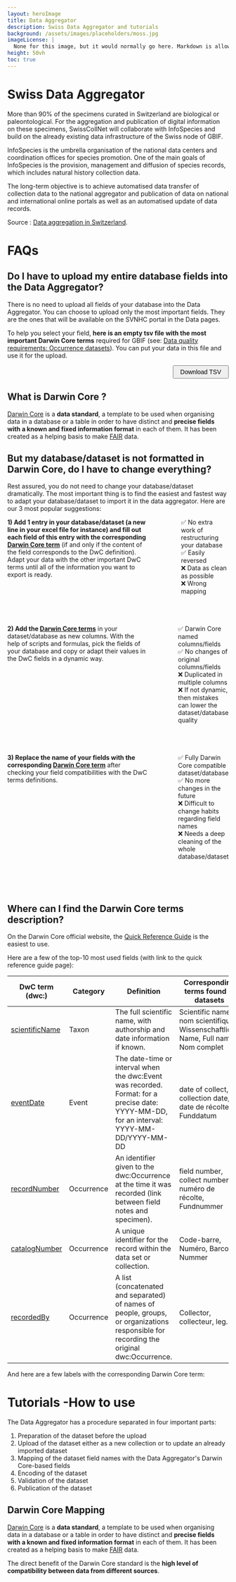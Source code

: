 ```yaml
---
layout: heroImage
title: Data Aggregator
description: Swiss Data Aggregator and tutorials
background: /assets/images/placeholders/moss.jpg
imageLicense: |
  None for this image, but it would normally go here. Markdown is allowed.
height: 50vh
toc: true
---
```


# Swiss Data Aggregator

More than 90% of the specimens curated in Switzerland are biological or paleontological. For the aggregation and publication of digital information on these specimens, SwissCollNet will collaborate with InfoSpecies and build on the already existing data infrastructure of the Swiss node of GBIF.

InfoSpecies is the umbrella organisation of the national data centers and coordination offices for species promotion. One of the main goals of InfoSpecies is the provision, management and diffusion of species records, which includes natural history collection data.

The long-term objective is to achieve automatised data transfer of collection data to the national aggregator and publication of data on national and international online portals as well as an automatised update of data records.

Source : [Data aggregation in Switzerland](https://swisscollnet.scnat.ch/fr/collection_data/data_aggregation).


# FAQs
## Do I have to upload my entire database fields into the Data Aggregator?
There is no need to upload all fields of your database into the Data Aggregator. You can choose to upload only the most important fields. They are the ones that will be available on the SVNHC portal in the Data pages.

To help you select your field, **here is an empty tsv file with the most important Darwin Core terms** required for GBIF (see: [Data quality requirements: Occurrence datasets](https://www.gbif.org/fr/data-quality-requirements-occurrences)). You can put your data in this file and use it for the upload.
<div style="text-align: right;">
    <a href="https://raw.githubusercontent.com/gbif/hp-svnhc/master/downloadFiles/DarwinCoreSelected.tsv" download="DarwinCoreSelected.tsv">
        <button style="padding: 5px 15px; font-size: 14px; cursor: pointer;">Download TSV</button>
    </a>
</div>

## What is Darwin Core ?
[Darwin Core](https://dwc.tdwg.org/) is a **data standard**, a template to be used when organising data in a database or a table in order to have distinct and **precise fields with a known and fixed information format** in each of them. It has been created as a helping basis to make [FAIR](https://dwc.tdwg.org/ ) data.

## But my database/dataset is not formatted in Darwin Core, do I have to change everything?
Rest assured, you do not need to change your database/dataset dramatically. The most important thing is to find the easiest and fastest way to adapt your database/dataset to import it in the data aggregator. Here are our 3 most popular suggestions:


<div style="display: flex; justify-content: space-between; align-items: flex-start;">
  <div style="flex: 3; padding-right: 70px;">
    <strong>1) Add 1 entry in your database/dataset (a new line in your excel file for instance) and fill out each field of this entry with the corresponding <a href="https://dwc.tdwg.org/terms/">Darwin Core term</a></strong> (if and only if the content of the field corresponds to the DwC definition). Adapt your data with the other important DwC terms until all of the information you want to export is ready.
  </div>
  <div style="flex: 1;">
    ✅ No extra work of restructuring your database<br>
    ✅ Easily reversed<br>
    ❌ Data as clean as possible<br>
    ❌ Wrong mapping
  </div>
</div>
<br><br>
<br><br>
<div style="display: flex; justify-content: space-between; align-items: flex-start;">
  <div style="flex: 3; padding-right: 70px;">
    <strong>2) Add the <a href="https://dwc.tdwg.org/terms/">Darwin Core terms</a></strong> in your dataset/database as new columns. With the help of scripts and formulas, pick the fields of your database and copy or adapt their values in the DwC fields in a dynamic way.
  </div>
  <div style="flex: 1;">
    ✅ Darwin Core named columns/fields<br>
    ✅ No changes of original columns/fields<br>
    ❌ Duplicated in multiple columns<br>
    ❌ If not dynamic, then mistakes can lower the dataset/database quality
  </div>
</div>
<br><br>
<br><br>
<div style="display: flex; justify-content: space-between; align-items: flex-start;">
  <div style="flex: 3; padding-right: 70px;">
    <strong>3) Replace the name of your fields with the corresponding <a href="https://dwc.tdwg.org/terms/">Darwin Core term</a></strong> after checking your field compatibilities with the DwC terms definitions.
  </div>
  <div style="flex: 1;">
    ✅ Fully Darwin Core compatible dataset/database<br>
    ✅ No more changes in the future<br>
    ❌ Difficult to change habits regarding field names<br>
    ❌ Needs a deep cleaning of the whole database/dataset
  </div>
</div>
<br><br>
<br><br>

## Where can I find the Darwin Core terms description?
On the Darwin Core official website, the [Quick Reference Guide](https://dwc.tdwg.org/terms/) is the easiest to use.

Here are a few of the top-10 most used fields (with link to the quick reference guide page):

| DwC term (dwc:) | Category | Definition | Corresponding terms found in datasets | Examples |
| --------------- | -------- | ---------- | ------------------------------------- | -------- |
| [scientificName](https://dwc.tdwg.org/terms/#dwc:scientificName) | Taxon | The full scientific name, with authorship and date information if known. | Scientific name, nom scientifique, Wissenschaftliche Name, Full name, Nom complet | ... |
| [eventDate](https://dwc.tdwg.org/terms/#dwc:eventDate) | Event | The date-time or interval when the dwc:Event was recorded. Format: for a precise date: YYYY-MM-DD, for an interval: YYYY-MM-DD/YYYY-MM-DD | date of collect, collection date, date de récolte, Funddatum | August 1903, 01.04.85, 15 VII 1867 |
| [recordNumber](https://dwc.tdwg.org/terms/#dwc:recordNumber) | Occurrence | An identifier given to the dwc:Occurrence at the time it was recorded (link between field notes and specimen). | field number, collect number, numéro de récolte, Fundnummer | 2089, ASM-515 |
| [catalogNumber](https://dwc.tdwg.org/terms/#dwc:catalogNumber) | Occurrence | A unique identifier for the record within the data set or collection. | Code-barre, Numéro, Barcode, Nummer | G00009201, Sheet-2765149 |
| [recordedBy](https://dwc.tdwg.org/terms/#dwc:recordedBy) | Occurrence | A list (concatenated and separated) of names of people, groups, or organizations responsible for recording the original dwc:Occurrence. | Collector, collecteur, leg. | RSutter, Gilomen, Ed. Berger |

And here are a few labels with the corresponding Darwin Core term:

# Tutorials -How to use
The Data Aggregator has a procedure separated in four important parts:
1. Preparation of the dataset before the upload
2. Upload of the dataset either as a new collection or to update an already imported dataset
3. Mapping of the dataset field names with the Data Aggregator's Darwin Core-based fields
4. Encoding of the dataset
5. Validation of the dataset
6. Publication of the dataset


## Darwin Core Mapping
[Darwin Core](https://dwc.tdwg.org/) is a **data standard**, a template to be used when organising data in a database or a table in order to have distinct and **precise fields with a known and fixed information format** in each of them. It has been created as a helping basis to make [FAIR](https://dwc.tdwg.org/ ) data.

The direct benefit of the Darwin Core standard is the **high level of compatibility between data from different sources**.
